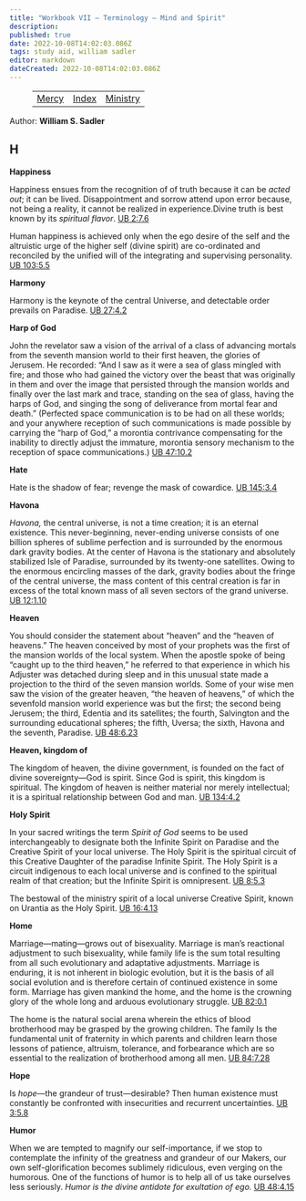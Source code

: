 ```yaml
---
title: "Workbook VII — Terminology — Mind and Spirit"
description: 
published: true
date: 2022-10-08T14:02:03.086Z
tags: study aid, william sadler
editor: markdown
dateCreated: 2022-10-08T14:02:03.086Z
---
```


<figure class="table chapter-navigator">
	<table>
		<tbody>
		<tr>
			<td><a href="/en/William_S_Sadler/Workbook_7_Terminology/Mercy">Mercy</a></td>
			<td><a href="/en/William_S_Sadler/Workbook_7_Terminology/Index">Index</a></td>
			<td><a href="/en/William_S_Sadler/Workbook_7_Terminology/Ministry">Ministry</a></td>
		</tr>
		</tbody>
	</table>
</figure>

Author: **William S. Sadler**


## H

**Happiness**  
  

Happiness ensues from the recognition of of truth because it can be _acted out_; it can be lived. Disappointment and sorrow attend upon error because, not being a reality, it cannot be realized in experience.Divine truth is best known by its _spiritual flavor_. [UB 2:7.6](/en/The_Urantia_Book/2#p7_6)  
  
Human happiness is achieved only when the ego desire of the self and the altruistic urge of the higher self (divine spirit) are co-ordinated and reconciled by the unified will of the integrating and supervising personality. [UB 103:5.5](/en/The_Urantia_Book/103#p5_5)  
  

**Harmony**  
  

Harmony is the keynote of the central Universe, and detectable order prevails on Paradise. [UB 27:4.2](/en/The_Urantia_Book/27#p4_2)  
  

**Harp of God**  
  

John the revelator saw a vision of the arrival of a class of advancing mortals from the seventh mansion world to their first heaven, the glories of Jerusem. He recorded: “And I saw as it were a sea of glass mingled with fire; and those who had gained the victory over the beast that was originally in them and over the image that persisted through the mansion worlds and finally over the last mark and trace, standing on the sea of glass, having the harps of God, and singing the song of deliverance from mortal fear and death.” (Perfected space communication is to be had on all these worlds; and your anywhere reception of such communications is made possible by carrying the “harp of God,” a morontia contrivance compensating for the inability to directly adjust the immature, morontia sensory mechanism to the reception of space communications.) [UB 47:10.2](/en/The_Urantia_Book/47#p10_2)  
  

**Hate**  
  

Hate is the shadow of fear; revenge the mask of cowardice. [UB 145:3.4](/en/The_Urantia_Book/145#p3_4)  
  

**Havona**  
  

_Havona,_ the central universe, is not a time creation; it is an eternal existence. This never-beginning, never-ending universe consists of one billion spheres of sublime perfection and is surrounded by the enormous dark gravity bodies. At the center of Havona is the stationary and absolutely stabilized Isle of Paradise, surrounded by its twenty-one satellites. Owing to the enormous encircling masses of the dark, gravity bodies about the fringe of the central universe, the mass content of this central creation is far in excess of the total known mass of all seven sectors of the grand universe. [UB 12:1.10](/en/The_Urantia_Book/12#p1_10)  
  

**Heaven**  
  

You should consider the statement about “heaven” and the “heaven of heavens.” The heaven conceived by most of your prophets was the first of the mansion worlds of the local system. When the apostle spoke of being “caught up to the third heaven,” he referred to that experience in which his Adjuster was detached during sleep and in this unusual state made a projection to the third of the seven mansion worlds. Some of your wise men saw the vision of the greater heaven, “the heaven of heavens,” of which the sevenfold mansion world experience was but the first; the second being Jerusem; the third, Edentia and its satellites; the fourth, Salvington and the surrounding educational spheres; the fifth, Uversa; the sixth, Havona and the seventh, Paradise. [UB 48:6.23](/en/The_Urantia_Book/48#p6_23)  
  

**Heaven, kingdom of**  
  

The kingdom of heaven, the divine government, is founded on the fact of divine sovereignty—God is spirit. Since God is spirit, this kingdom is spiritual. The kingdom of heaven is neither material nor merely intellectual; it is a spiritual relationship between God and man. [UB 134:4.2](/en/The_Urantia_Book/134#p4_2)  
  

**Holy Spirit**  
  

In your sacred writings the term _Spirit of God_ seems to be used interchangeably to designate both the Infinite Spirit on Paradise and the Creative Spirit of your local universe. The Holy Spirit is the spiritual circuit of this Creative Daughter of the paradise Infinite Spirit. The Holy Spirit is a circuit indigenous to each local universe and is confined to the spiritual realm of that creation; but the Infinite Spirit is omnipresent. [UB 8:5.3](/en/The_Urantia_Book/8#p5_3)  
  
The bestowal of the ministry spirit of a local universe Creative Spirit, known on Urantia as the Holy Spirit. [UB 16:4.13](/en/The_Urantia_Book/16#p4_13)  
  

**Home**  
  

Marriage—mating—grows out of bisexuality. Marriage is man’s reactional adjustment to such bisexuality, while family life is the sum total resulting from all such evolutionary and adaptative adjustments. Marriage is enduring, it is not inherent in biologic evolution, but it is the basis of all social evolution and is therefore certain of continued existence in some form. Marriage has given mankind the home, and the home is the crowning glory of the whole long and arduous evolutionary struggle. [UB 82:0.1](/en/The_Urantia_Book/82#p0_1)  
  
The home is the natural social arena wherein the ethics of blood brotherhood may be grasped by the growing children. The family Is the fundamental unit of fraternity in which parents and children learn those lessons of patience, altruism, tolerance, and forbearance which are so essential to the realization of brotherhood among all men. [UB 84:7.28](/en/The_Urantia_Book/84#p7_28)  
  

**Hope**  
  

Is _hope_—the grandeur of trust—desirable? Then human existence must constantly be confronted with insecurities and recurrent uncertainties. [UB 3:5.8](/en/The_Urantia_Book/3#p5_8)  
  

**Humor**  
  

When we are tempted to magnify our self-importance, if we stop to contemplate the infinity of the greatness and grandeur of our Makers, our own self-glorification becomes sublimely ridiculous, even verging on the humorous. One of the functions of humor is to help all of us take ourselves less seriously. _Humor is the divine antidote for exultation of ego._ [UB 48:4.15](/en/The_Urantia_Book/48#p4_15)


<br>

